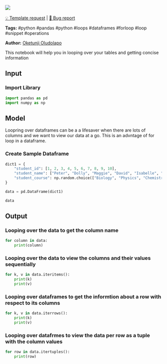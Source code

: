 <a href="https://app.naas.ai/user-redirect/naas/downloader?url=https://raw.githubusercontent.com/jupyter-naas/awesome-notebooks/master/Python/Python_Looping_Over_Dataframe.ipynb" target="_parent"><img src="https://naasai-public.s3.eu-west-3.amazonaws.com/open_in_naas.svg"/></a><br><br><a href="https://github.com/jupyter-naas/awesome-notebooks/issues/new?assignees=&labels=&template=template-request.md&title=Tool+-+Action+of+the+notebook+">💡 Template request</a> | <a href="https://github.com/jupyter-naas/awesome-notebooks/issues/new?assignees=&labels=&template=bug_report.md&title=Python+-+Looping+Over+Dataframe:+Error+short+description">🚨 Bug report</a>

**Tags:** #python #pandas #python #loops #dataframes #forloop #loop #snippet #operations

**Author:** [Oketunji Oludolapo](https://www.linkedin.com/in/oludolapo-oketunji/)

This notebook will help you in looping over your tables and getting concise information

## Input

### Import Library


```python
import pandas as pd
import numpy as np
```

## Model
Loopring over dataframes can be a a lifesaver when there are lots of columns and we want to view our data at a go. This is an advntage of for loop in a dataframe.

### Create Sample Dataframe 


```python
dict1 = {
    "student_id": [1, 2, 3, 4, 5, 6, 7, 8, 9, 10],
    "student_name": ["Peter", "Dolly", "Maggie", "David", "Isabelle", "Harry", "Akin", "Abbey", "Victoria", "Sam"],
    "student_course": np.random.choice(["Biology", "Physics", "Chemistry"], size=10)
}
```


```python
data = pd.DataFrame(dict1)
```


```python
data
```

## Output

### Looping over the data to get the column name


```python
for column in data:
    print(column)
```

### Looping over the data to view the columns and their values sequentially


```python
for k, v in data.iteritems():
    print(k)
    print(v)
```

### Looping over dataframes to get the informtion about a row with respect to its columns


```python
for k, v in data.iterrows():
    print(k)
    print(v)
```

### Looping over datafrmes to view the data per row as a tuple with the column values


```python
for row in data.itertuples():
    print(row)
```
